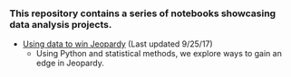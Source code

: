 
### This repository contains a series of notebooks showcasing data analysis projects.

- [Using data to win Jeopardy](https://github.com/justinchow11/Data-Analysis-Portfolio/blob/master/src/jeopardy.ipynb) (Last updated 9/25/17)
  - Using Python and statistical methods, we explore ways to gain an edge in Jeopardy.
